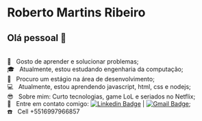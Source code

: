 # Roberto Martins Ribeiro

## Olá pessoal 👋


<br/> :green_heart: &nbsp; Gosto de aprender e solucionar problemas;
<br/> :mortar_board: &nbsp; Atualmente, estou estudando engenharia da computação;
<br/> :running: &nbsp; Procuro um estágio na área de desenvolvimento;
<br/> :computer: &nbsp; Atualmente, estou aprendendo javascript, html, css e nodejs;
<br/> :sunglasses: &nbsp; Sobre mim: Curto tecnologias, game LoL e seriados no Netflix;
<br/> :email: &nbsp; Entre em contato comigo: [![Linkedin Badge](https://img.shields.io/badge/-RobertoMartinsRibeiro-blue?style=flat-square&logo=Linkedin&logoColor=white&link=https://www.linkedin.com/in/roberto-martins-ribeiro-108021204/)](https://www.linkedin.com/in/roberto-martins-ribeiro-108021204/) 
| 
[![Gmail Badge](https://img.shields.io/badge/-sejaluz.roberto@gmail.com-c14438?style=flat-square&logo=Gmail&logoColor=white&link=mailto:sejaluz.roberto@gmail.com)](mailto:sejaluz.roberto@gmail.com);
<br/> :phone: &nbsp; Cell +5516997966857
